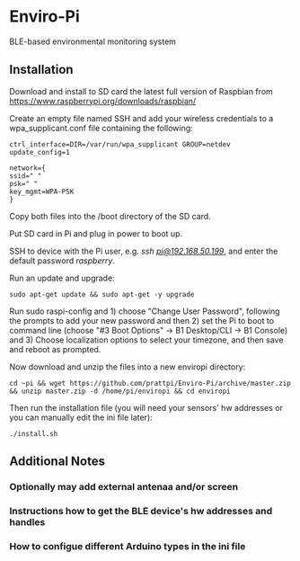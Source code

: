 # Enviro-Pi
BLE-based environmental monitoring system

## Installation

Download and install to SD card the latest full version of Raspbian from https://www.raspberrypi.org/downloads/raspbian/

Create an empty file named SSH and add your wireless credentials to a wpa_supplicant.conf file containing the following:

	ctrl_interface=DIR=/var/run/wpa_supplicant GROUP=netdev
	update_config=1

	network={
	ssid=" "
	psk=" "
	key_mgmt=WPA-PSK
	}

Copy both files into the /boot directory of the SD card.

Put SD card in Pi and plug in power to boot up.

SSH to device with the Pi user, e.g. *ssh pi@192.168.50.199*, and enter the default password *raspberry*.

Run an update and upgrade: 

	sudo apt-get update && sudo apt-get -y upgrade  

Run sudo raspi-config and 1) choose "Change User Password", following the prompts to add your new password and then 2) set the Pi to boot to command line (choose "#3 Boot Options" -> B1 Desktop/CLI -> B1 Console) and 3) Choose localization options to select your timezone, and then save and reboot as prompted.

Now download and unzip the files into a new enviropi directory:

	cd ~pi && wget https://github.com/prattpi/Enviro-Pi/archive/master.zip && unzip master.zip -d /home/pi/enviropi && cd enviropi

Then run the installation file (you will need your sensors' hw addresses or you can manually edit the ini file later):

	./install.sh 
  
## Additional Notes

### Optionally may add external antenaa and/or screen 
### Instructions how to get the BLE device's hw addresses and handles
### How to configue different Arduino types in the ini file 
 
